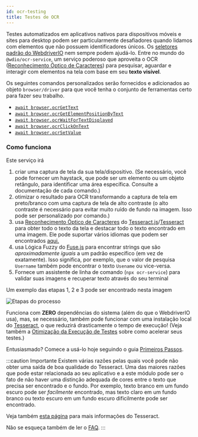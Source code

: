 ```yaml
---
id: ocr-testing
title: Testes de OCR
---
```


Testes automatizados em aplicativos nativos para dispositivos móveis e sites para desktop podem ser particularmente desafiadores quando lidamos com elementos que não possuem identificadores únicos. Os [seletores padrão do WebdriverIO](https://webdriver.io/docs/selectors) nem sempre podem ajudá-lo. Entre no mundo do `@wdio/ocr-service`, um serviço poderoso que aproveita o OCR ([Reconhecimento Óptico de Caracteres](https://en.wikipedia.org/wiki/Optical_character_recognition)) para pesquisar, aguardar e interagir com elementos na tela com base em seu **texto visível**.

Os seguintes comandos personalizados serão fornecidos e adicionados ao objeto `browser/driver` para que você tenha o conjunto de ferramentas certo para fazer seu trabalho.

-   [`await browser.ocrGetText`](./ocr-get-text.md)
-   [`await browser.ocrGetElementPositionByText`](./ocr-get-element-position-by-text.md)
-   [`await browser.ocrWaitForTextDisplayed`](./ocr-wait-for-text-displayed.md)
-   [`await browser.ocrClickOnText`](./ocr-click-on-text.md)
-   [`await browser.ocrSetValue`](./ocr-set-value.md)

### Como funciona

Este serviço irá

1. criar uma captura de tela da sua tela/dispositivo. (Se necessário, você pode fornecer um haystack, que pode ser um elemento ou um objeto retângulo, para identificar uma área específica. Consulte a documentação de cada comando.)
1. otimizar o resultado para OCR transformando a captura de tela em preto/branco com uma captura de tela de alto contraste (o alto contraste é necessário para evitar muito ruído de fundo na imagem. Isso pode ser personalizado por comando.)
1. usa [Reconhecimento Óptico de Caracteres](https://en.wikipedia.org/wiki/Optical_character_recognition) do [Tesseract.js](https://github.com/naptha/tesseract.js)/[Tesseract](https://github.com/tesseract-ocr/tesseract) para obter todo o texto da tela e destacar todo o texto encontrado em uma imagem. Ele pode suportar vários idiomas que podem ser encontrados [aqui.](https://tesseract-ocr.github.io/tessdoc/Data-Files-in-different-versions.html)
1. usa Lógica Fuzzy do [Fuse.js](https://fusejs.io/) para encontrar strings que são _aproximadamente iguais_ a um padrão específico (em vez de exatamente). Isso significa, por exemplo, que o valor de pesquisa `Username` também pode encontrar o texto `Usename` ou vice-versa.
1. Fornece um assistente de linha de comando (`npx ocr-service`) para validar suas imagens e recuperar texto através do seu terminal

Um exemplo das etapas 1, 2 e 3 pode ser encontrado nesta imagem

![Etapas do processo](/img/ocr/processing-steps.jpg)

Funciona com **ZERO** dependências do sistema (além do que o WebdriverIO usa), mas, se necessário, também pode funcionar com uma instalação local do [Tesseract](https://tesseract-ocr.github.io/tessdoc/), o que reduzirá drasticamente o tempo de execução! (Veja também a [Otimização da Execução de Testes](#test-execution-optimization) sobre como acelerar seus testes.)

Entusiasmado? Comece a usá-lo hoje seguindo o guia [Primeiros Passos](./getting-started).

:::caution Importante
Existem várias razões pelas quais você pode não obter uma saída de boa qualidade do Tesseract. Uma das maiores razões que pode estar relacionada ao seu aplicativo e a este módulo pode ser o fato de não haver uma distinção adequada de cores entre o texto que precisa ser encontrado e o fundo. Por exemplo, texto branco em um fundo escuro pode ser _facilmente_ encontrado, mas texto claro em um fundo branco ou texto escuro em um fundo escuro dificilmente pode ser encontrado.

Veja também [esta página](https://tesseract-ocr.github.io/tessdoc/ImproveQuality) para mais informações do Tesseract.

Não se esqueça também de ler o [FAQ](./ocr-faq).
:::